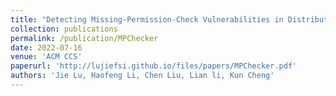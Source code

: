 ```yaml
---
title: "Detecting Missing-Permission-Check Vulnerabilities in Distributed Cloud Systems"
collection: publications
permalink: /publication/MPChecker
date: 2022-07-16
venue: 'ACM CCS'
paperurl: 'http://lujiefsi.github.io/files/papers/MPChecker.pdf'
authors: 'Jie Lu, Haofeng Li, Chen Liu, Lian li, Kun Cheng'
---
```

